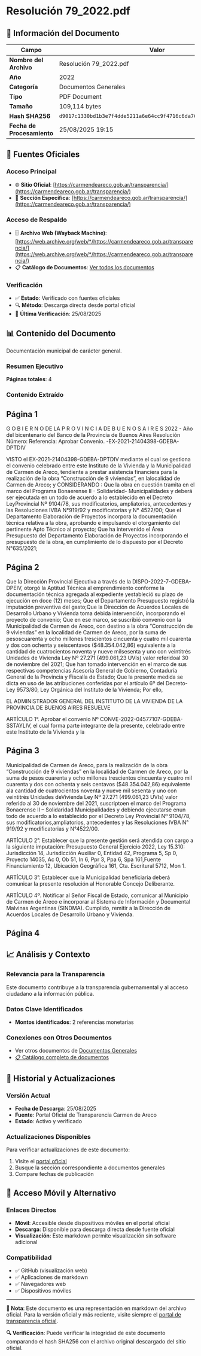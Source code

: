 # Resolución 79_2022.pdf

## 📄 Información del Documento

| Campo | Valor |
|-------|--------|
| **Nombre del Archivo** | Resolución 79_2022.pdf |
| **Año** | 2022 |
| **Categoría** | Documentos Generales |
| **Tipo** | PDF Document |
| **Tamaño** | 109,114 bytes |
| **Hash SHA256** | `d9017c1330bd1b3e7f4dde5211a6e64cc9f4716c6da76f34f5a910169004b44d` |
| **Fecha de Procesamiento** | 25/08/2025 19:15 |

## 🔗 Fuentes Oficiales

### Acceso Principal
- 🌐 **Sitio Oficial**: [https://carmendeareco.gob.ar/transparencia/](https://carmendeareco.gob.ar/transparencia/)
- 📁 **Sección Específica**: [https://carmendeareco.gob.ar/transparencia/](https://carmendeareco.gob.ar/transparencia/)

### Acceso de Respaldo
- 🗄️ **Archivo Web (Wayback Machine)**: [https://web.archive.org/web/*/https://carmendeareco.gob.ar/transparencia/](https://web.archive.org/web/*/https://carmendeareco.gob.ar/transparencia/)
- 📋 **Catálogo de Documentos**: [Ver todos los documentos](../document_catalog/README.md)

### Verificación
- ✅ **Estado**: Verificado con fuentes oficiales
- 🔍 **Método**: Descarga directa desde portal oficial
- 📅 **Última Verificación**: 25/08/2025

## 📊 Contenido del Documento

Documentación municipal de carácter general.

### Resumen Ejecutivo

**Páginas totales**: 4

### Contenido Extraído

## Página 1

G O B I E R N O DE LA P R O V I N C I A DE B U E N O S A I R E S
2022 - Año del bicentenario del Banco de la Provincia de Buenos Aires
Resolución
Número: 
Referencia:  Aprobar Convenio. -EX-2021-21404398-GDEBA-DPTDIV
 
VISTO el EX-2021-21404398-GDEBA-DPTDIV mediante el cual se gestiona el convenio
celebrado entre este Instituto de la Vivienda y la Municipalidad de Carmen de Areco, tendiente a
prestar asistencia financiera para la realización de la obra “Construcción de 9 viviendas”, en lalocalidad de Carmen de Areco; y
  CONSIDERANDO :
Que la obra en cuestión tramita en el marco del Programa Bonaerense II - Solidaridad-
Municipalidades y deberá ser ejecutada en un todo de acuerdo a lo establecido en el Decreto LeyProvincial Nº 9104/78, sus modificatorios, ampliatorios, antecedentes y las Resoluciones IVBA N°919/92 y modificatorias y N° 4522/00;
Que el Departamento Elaboración de Proyectos incorpora la documentación técnica relativa a la
obra, aprobando e impulsando el otorgamiento del pertinente Apto Técnico al proyecto;
Que ha intervenido el Área Presupuesto del Departamento Elaboración de Proyectos
incorporando el presupuesto de la obra, en cumplimiento de lo dispuesto por el Decreto N°635/2021;

## Página 2

Que la Dirección Provincial Ejecutiva a través de la DISPO-2022-7-GDEBA-DPEIV, otorgó la
Aptitud Técnica al emprendimiento conforme la documentación técnica agregada al expediente yestableció su plazo de ejecución en doce (12) meses;
Que el Departamento Presupuesto registró la imputación preventiva del gasto;Que la Dirección de Acuerdos Locales de Desarrollo Urbano y Vivienda toma debida intervención,
incorporando el proyecto de convenio;
Que en ese marco, se suscribió convenio con la Municipalidad de Carmen de Areco, con destino a
la obra “Construcción de 9 viviendas” en la localidad de Carmen de Areco, por la suma de pesoscuarenta y ocho millones trescientos cincuenta y cuatro mil cuarenta y dos con ochenta y seiscentavos ($48.354.042,86) equivalente a la cantidad de cuatrocientos noventa y nueve milsesenta y uno con veintitrés Unidades de Vivienda Ley Nº 27.271 (499.061,23 UVIs) valor referidoal 30 de noviembre del 2021;
Que han tomado intervención en el marco de sus respectivas competencias Asesoría General de
Gobierno, Contaduría General de la Provincia y Fiscalía de Estado;
Que la presente medida se dicta en uso de las atribuciones conferidas por el artículo 6º del
Decreto-Ley 9573/80, Ley Orgánica del Instituto de la Vivienda;
Por ello,
 
EL ADMINISTRADOR GENERAL DEL INSTITUTO DE LA VIVIENDA
DE LA PROVINCIA DE BUENOS AIRES
RESUELVE
 
 
ARTÍCULO 1°. Aprobar el convenio Nº CONVE-2022-04577107-GDEBA-SSTAYLIV, el cual
forma parte integrante de la presente, celebrado entre este Instituto de la Vivienda y la

## Página 3

Municipalidad de Carmen de Areco, para la realización de la obra “Construcción de 9 viviendas”
en la localidad de Carmen de Areco, por la suma de pesos cuarenta y ocho millones trescientos
cincuenta y cuatro mil cuarenta y dos con ochenta y seis centavos ($48.354.042,86)  equivalente ala cantidad de cuatrocientos noventa y nueve mil sesenta y uno con veintitrés Unidades deVivienda Ley Nº 27.271 (499.061,23 UVIs) valor referido al 30 de noviembre del 2021, suscriptoen el marco del Programa Bonaerense II – Solidaridad Municipalidades y debiendo ejecutarse enun todo de acuerdo a lo establecido por el Decreto Ley Provincial Nº 9104/78, sus modificatorios,ampliatorios, antecedentes y las Resoluciones IVBA N° 919/92 y modificatorias y N°4522/00.
 
 
ARTÍCULO 2°. Establecer que la presente gestión será atendida con cargo a la siguiente
imputación: Presupuesto General Ejercicio 2022, Ley 15.310: Jurisdicción 14, Jurisdicción Auxiliar
0, Entidad 42, Programa 5, Sp 0, Proyecto 14035, Ac 0, Ob 51, In 6, Ppr 3, Ppa 6, Spa 161,Fuente Financiamiento 12, Ubicación Geográfica 161, Cta. Escritural 5712, Mon 1.
 
 
ARTÍCULO 3°.  Establecer que la Municipalidad beneficiaria deberá comunicar la presente
resolución al Honorable Concejo Deliberante. 
 
ARTÍCULO 4º.   Notificar al Señor Fiscal de Estado, comunicar al Municipio de Carmen de Areco e
incorporar al Sistema de Información y Documental Malvinas Argentinas (SINDMA). Cumplido,
remitir a la Dirección de Acuerdos Locales de Desarrollo Urbano y Vivienda.

## Página 4





## 📈 Análisis y Contexto

### Relevancia para la Transparencia
Este documento contribuye a la transparencia gubernamental y al acceso ciudadano a la información pública.

### Datos Clave Identificados
- **Montos identificados**: 2 referencias monetarias

### Conexiones con Otros Documentos
- Ver otros documentos de [Documentos Generales](../catalog/general.md)
- [📋 Catálogo completo de documentos](../document_catalog/README.md)

## 🔄 Historial y Actualizaciones

### Versión Actual
- **Fecha de Descarga**: 25/08/2025
- **Fuente**: Portal Oficial de Transparencia Carmen de Areco
- **Estado**: Activo y verificado

### Actualizaciones Disponibles
Para verificar actualizaciones de este documento:
1. Visite el [portal oficial](https://carmendeareco.gob.ar/transparencia/)
2. Busque la sección correspondiente a documentos generales
3. Compare fechas de publicación

## 📱 Acceso Móvil y Alternativo

### Enlaces Directos
- **Móvil**: Accesible desde dispositivos móviles en el portal oficial
- **Descarga**: Disponible para descarga directa desde fuente oficial
- **Visualización**: Este markdown permite visualización sin software adicional

### Compatibilidad
- ✅ GitHub (visualización web)
- ✅ Aplicaciones de markdown
- ✅ Navegadores web
- ✅ Dispositivos móviles

---

**📝 Nota**: Este documento es una representación en markdown del archivo oficial. 
Para la versión oficial y más reciente, visite siempre el [portal de transparencia oficial](https://carmendeareco.gob.ar/transparencia/).

**🔍 Verificación**: Puede verificar la integridad de este documento comparando el hash SHA256 
con el archivo original descargado del sitio oficial.

